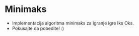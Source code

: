 # Minimaks
- Implementacija algoritma minimaks za igranje igre Iks Oks.
- Pokusajte da pobedite! :)
